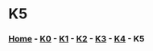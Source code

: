 # K5

### [Home](../home.md) - [K0](./K0.md) - [K1](./K1.md) - [K2](./K2.md) - [K3](./K3.md) - [K4](./K4.md) - K5

